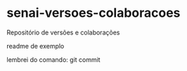 # senai-versoes-colaboracoes
Repositório de versões e colaborações 

readme de exemplo

lembrei do comando: git commit 
